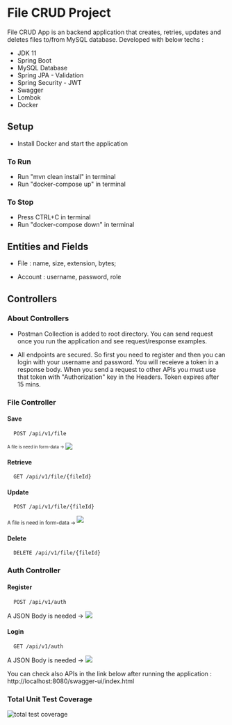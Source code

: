 # File CRUD Project

File CRUD App is an backend application that creates, retries, updates and deletes files to/from MySQL database. Developed with below techs : 
- JDK 11
- Spring Boot
- MySQL Database
- Spring JPA - Validation
- Spring Security - JWT
- Swagger
- Lombok
- Docker

## Setup
- Install Docker and start the application
### To Run
- Run "mvn clean install" in terminal
- Run "docker-compose up" in terminal
### To Stop
- Press CTRL+C in terminal
- Run "docker-compose down" in terminal

## Entities and Fields

- File : name, size, extension, bytes;
  
- Account : username, password, role


## Controllers

### About Controllers
- Postman Collection is added to root directory. You can send request once you run the application and see request/response examples.

- All endpoints are secured. So first you need to register and then you can login with your username and password. You will receieve a token in a response body. When you send a request to other APIs you must use that token with "Authorization" key in the Headers. Token expires after 15 mins.

### File Controller

#### Save

```http
  POST /api/v1/file
```
<sup><sub>A file is need in form-data -> </sub></sup>
![](https://github.com/cihanciftci1/filecrudproject/assets/72259867/542b7655-388d-4e32-a63f-929387a95426)



#### Retrieve

```http
  GET /api/v1/file/{fileId}
```


#### Update

```http
  POST /api/v1/file/{fileId}
```
<sub>A file is need in form-data -> </sub>
![](https://github.com/cihanciftci1/filecrudproject/assets/72259867/f8e174c6-e725-4d5b-aeec-11cca281008b)



#### Delete

```http
  DELETE /api/v1/file/{fileId}
```

### Auth Controller

#### Register

```http
  POST /api/v1/auth
```

A JSON Body is needed -> 
![](https://github.com/cihanciftci1/filecrudproject/assets/72259867/76ed8870-f16b-4562-957b-be56d3532fc3)


#### Login

```http
  GET /api/v1/auth
```

A JSON Body is needed -> 
![](https://github.com/cihanciftci1/filecrudproject/assets/72259867/76ed8870-f16b-4562-957b-be56d3532fc3)


You can check also APIs in the link below after running the application :   
http://localhost:8080/swagger-ui/index.html  


### Total Unit Test Coverage
![total test coverage](https://github.com/cihanciftci1/filecrudproject/assets/72259867/89affc34-9bac-459a-8629-14e4fcd0cf84)

